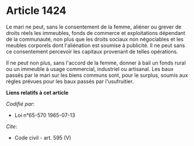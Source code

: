 # Article 1424

Le mari ne peut, sans le consentement de la femme, aliéner ou grever de droits réels les immeubles, fonds de commerce et
exploitations dépendant de la communauté, non plus que les droits sociaux non négociables et les meubles corporels dont
l'aliénation est soumise à publicité. Il ne peut sans ce consentement percevoir les capitaux provenant de telles opérations.

Il ne peut non plus, sans l'accord de la femme, donner à bail un fonds rural ou un immeuble à usage commercial, industriel ou
artisanal. Les baux passés par le mari sur les biens communs sont, pour le surplus, soumis aux règles prévues pour les baux
passés par l'usufruitier.

**Liens relatifs à cet article**

_Codifié par_:

  - Loi n°65-570 1965-07-13

_Cite_:

  - Code civil - art. 595 (V)
